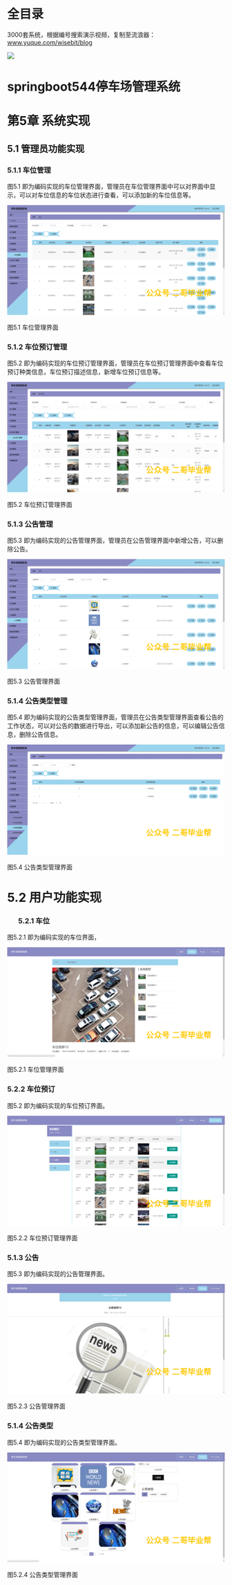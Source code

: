 # 全目录

3000套系统，根据编号搜索演示视频，复制至流浪器：www.yuque.com/wisebit/blog


![](https://bitwise.oss-cn-heyuan.aliyuncs.com/2024/11/06/qq_wechat.png)

# springboot544停车场管理系统

# 第5章 系统实现

## 5.1 管理员功能实现
### 5.1.1 车位管理
图5.1 即为编码实现的车位管理界面，管理员在车位管理界面中可以对界面中显示，可以对车位信息的车位状态进行查看，可以添加新的车位信息等。

![](/md/blog.013.png)

图5.1 车位管理界面
### 5.1.2 车位预订管理
图5.2 即为编码实现的车位预订管理界面，管理员在车位预订管理界面中查看车位预订种类信息，车位预订描述信息，新增车位预订信息等。

![](/md/blog.014.png)

图5.2 车位预订管理界面
### 5.1.3 公告管理
图5.3 即为编码实现的公告管理界面，管理员在公告管理界面中新增公告，可以删除公告。

![](/md/blog.015.png)

图5.3 公告管理界面
### 5.1.4 公告类型管理
图5.4 即为编码实现的公告类型管理界面，管理员在公告类型管理界面查看公告的工作状态，可以对公告的数据进行导出，可以添加新公告的信息，可以编辑公告信息，删除公告信息。

![](/md/blog.016.png)

图5.4 公告类型管理界面
# 5.2 用户功能实现
### `	`5.2.1 车位
图5.2.1 即为编码实现的车位界面，

![](/md/blog.017.png)

图5.2.1 车位管理界面
### 5.2.2 车位预订
图5.2 即为编码实现的车位预订界面。

![](/md/blog.018.png)

图5.2.2 车位预订管理界面
### 5.1.3 公告
图5.3 即为编码实现的公告管理界面。

![](/md/blog.019.png)

图5.2.3 公告管理界面
### 5.1.4 公告类型
图5.4 即为编码实现的公告类型管理界面。

![](/md/blog.020.png)

图5.2.4 公告类型管理界面





